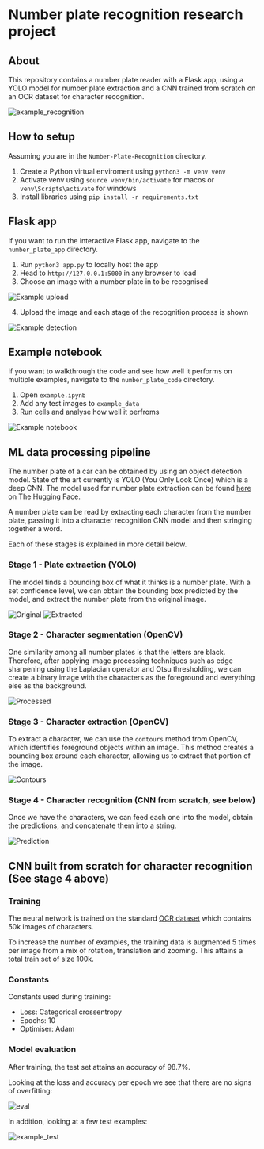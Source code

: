 # Number plate recognition research project

## About

This repository contains a number plate reader with a Flask app, using a YOLO model for number plate extraction and a CNN trained from scratch on an OCR dataset for character recognition.

![example_recognition](docs/example_detection.png)

## How to setup

Assuming you are in the `Number-Plate-Recognition` directory.

1. Create a Python virtual enviroment using `python3 -m venv venv`
2. Activate venv using `source venv/bin/activate` for macos or `venv\Scripts\activate` for windows
3. Install libraries using `pip install -r requirements.txt`

## Flask app

If you want to run the interactive Flask app, navigate to the `number_plate_app` directory.

1. Run `python3 app.py` to locally host the app
2. Head to `http://127.0.0.1:5000` in any browser to load 
3. Choose an image with a number plate in to be recognised

![Example upload](docs/example_upload.png)

4. Upload the image and each stage of the recognition process is shown

![Example detection](docs/example_detection.png)

## Example notebook

If you want to walkthrough the code and see how well it performs on multiple examples, navigate to the `number_plate_code` directory.

1. Open `example.ipynb`
2. Add any test images to `example_data`
3. Run cells and analyse how well it perfroms

![Example notebook](docs/notebook_run.png)

## ML data processing pipeline

The number plate of a car can be obtained by using an object detection model. State of the art currently is YOLO (You Only Look Once) which is a deep CNN. The model used for number plate extraction can be found [here](https://huggingface.co/nickmuchi/yolos-small-finetuned-license-plate-detection) on The Hugging Face.

A number plate can be read by extracting each character from the number plate, passing it into a character recognition CNN model and then stringing together a word.

Each of these stages is explained in more detail below.

### Stage 1 - Plate extraction (YOLO)

The model finds a bounding box of what it thinks is a number plate. With a set confidence level, we can obtain the bounding box predicted by the model, and extract the number plate from the original image.

![Original](docs/original.png) ![Extracted](docs/extracted.png)


### Stage 2 - Character segmentation (OpenCV)

One similarity among all number plates is that the letters are black. Therefore, after applying image processing techniques such as edge sharpening using the Laplacian operator and Otsu thresholding, we can create a binary image with the characters as the foreground and everything else as the background.

![Processed](docs/processed.png)

### Stage 3 - Character extraction (OpenCV)

To extract a character, we can use the `contours` method from OpenCV, which identifies foreground objects within an image. This method creates a bounding box around each character, allowing us to extract that portion of the image.

![Contours](docs/contours.png)

### Stage 4 - Character recognition (CNN from scratch, see below)

Once we have the characters, we can feed each one into the model, obtain the predictions, and concatenate them into a string.

![Prediction](docs/prediction.png)

## CNN built from scratch for character recognition (See stage 4 above)

### Training

The neural network is trained on the standard [OCR dataset](https://www.kaggle.com/datasets/preatcher/standard-ocr-dataset) which contains 50k images of characters.

To increase the number of examples, the training data is augmented 5 times per image from a mix of rotation, translation and zooming. This attains a total train set of size 100k.

### Constants

Constants used during training:

- Loss: Categorical crossentropy
- Epochs: 10
- Optimiser: Adam

### Model evaluation

After training, the test set attains an accuracy of 98.7%.

Looking at the loss and accuracy per epoch we see that there are no signs of overfitting:

![eval](docs/model_eval.png)

In addition, looking at a few test examples: 

![example_test](docs/character_example.png)
